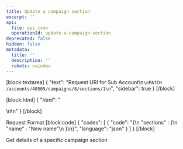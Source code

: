 ```yaml
---
title: Update a campaign section
excerpt: ''
api:
  file: api.json
  operationId: update-a-campaign-section
deprecated: false
hidden: false
metadata:
  title: ''
  description: ''
  robots: noindex
---
```

[block:textarea]
{
  "text": "Request URI for Sub Account\n```\nPATCH /accounts/40505/campaigns/8/sections/1\n```",
  "sidebar": true
}
[/block]

[block:html]
{
  "html": "<div></div>\n\n<style></style>"
}
[/block]

Request Format
[block:code]
{
  "codes": [
    {
      "code": "{\n  \"sections\" : {\n    \"name\" : \"New name\"\n  }\n}",
      "language": "json"
    }
  ]
}
[/block]

Get details of a specific campaign section
